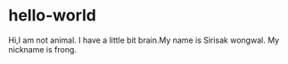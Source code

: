 # hello-world

Hi,I am not animal.
I have a little bit brain.My name is Sirisak wongwal.
My nickname is frong.

